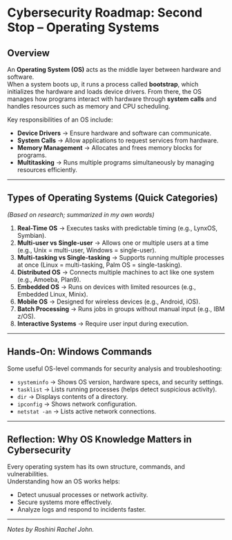 # Cybersecurity Roadmap: Second Stop – Operating Systems

## Overview

An **Operating System (OS)** acts as the middle layer between hardware and software.  
When a system boots up, it runs a process called **bootstrap**, which initializes the hardware and loads device drivers. From there, the OS manages how programs interact with hardware through **system calls** and handles resources such as memory and CPU scheduling.

Key responsibilities of an OS include:
- **Device Drivers** → Ensure hardware and software can communicate.  
- **System Calls** → Allow applications to request services from hardware.  
- **Memory Management** → Allocates and frees memory blocks for programs.  
- **Multitasking** → Runs multiple programs simultaneously by managing resources efficiently.  

---

## Types of Operating Systems (Quick Categories)

*(Based on research; summarized in my own words)*

1. **Real-Time OS** → Executes tasks with predictable timing (e.g., LynxOS, Symbian).  
2. **Multi-user vs Single-user** → Allows one or multiple users at a time (e.g., Unix = multi-user, Windows = single-user).  
3. **Multi-tasking vs Single-tasking** → Supports running multiple processes at once (Linux = multi-tasking, Palm OS = single-tasking).  
4. **Distributed OS** → Connects multiple machines to act like one system (e.g., Amoeba, Plan9).  
5. **Embedded OS** → Runs on devices with limited resources (e.g., Embedded Linux, Minix).  
6. **Mobile OS** → Designed for wireless devices (e.g., Android, iOS).  
7. **Batch Processing** → Runs jobs in groups without manual input (e.g., IBM z/OS).  
8. **Interactive Systems** → Require user input during execution.  

---

## Hands-On: Windows Commands

Some useful OS-level commands for security analysis and troubleshooting:

- `systeminfo` → Shows OS version, hardware specs, and security settings.  
- `tasklist` → Lists running processes (helps detect suspicious activity).  
- `dir` → Displays contents of a directory.  
- `ipconfig` → Shows network configuration.  
- `netstat -an` → Lists active network connections.  

---

## Reflection: Why OS Knowledge Matters in Cybersecurity

Every operating system has its own structure, commands, and vulnerabilities.  
Understanding how an OS works helps:
- Detect unusual processes or network activity.  
- Secure systems more effectively.  
- Analyze logs and respond to incidents faster.  

---

*Notes by Roshini Rachel John.*  
